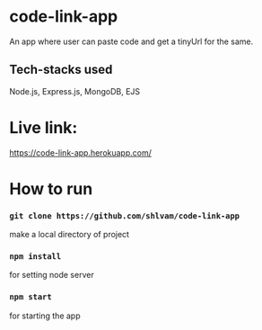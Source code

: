 # code-link-app
An app where user can paste code and get a tinyUrl for the same.

## Tech-stacks used
Node.js, Express.js, MongoDB, EJS

# Live link: 
https://code-link-app.herokuapp.com/

# How to run
### `git clone https://github.com/shlvam/code-link-app`
make a local directory of project

### `npm install`
for setting node server

### `npm start`
for starting the app
